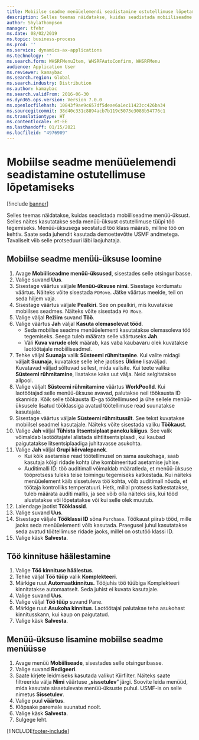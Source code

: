 ```yaml
---
title: Mobiilse seadme menüüelemendi seadistamine ostutellimuse lõpetamiseks
description: Selles teemas näidatakse, kuidas seadistada mobiiliseadme menüü-üksust.
author: ShylaThompson
manager: tfehr
ms.date: 08/02/2019
ms.topic: business-process
ms.prod: ''
ms.service: dynamics-ax-applications
ms.technology: ''
ms.search.form: WHSRFMenuItem, WHSRFAutoConfirm, WHSRFMenu
audience: Application User
ms.reviewer: kamaybac
ms.search.region: Global
ms.search.industry: Distribution
ms.author: kamaybac
ms.search.validFrom: 2016-06-30
ms.dyn365.ops.version: Version 7.0.0
ms.openlocfilehash: 10843f9ae9c657df5deae6a1ec11423cc426ba34
ms.sourcegitcommit: 38d40c331c8894acb7b119c5073e3088b54776c1
ms.translationtype: HT
ms.contentlocale: et-EE
ms.lasthandoff: 01/15/2021
ms.locfileid: "4976909"
---
```

# <a name="set-up-a-mobile-device-menu-item-for-completing-work-of-type-purchase-order"></a>Mobiilse seadme menüüelemendi seadistamine ostutellimuse lõpetamiseks

[!include [banner](../../includes/banner.md)]

Selles teemas näidatakse, kuidas seadistada mobiiliseadme menüü-üksust. Selles näites kasutatakse seda menüü-üksust ostutellimuse tüüpi töö tegemiseks. Menüü-üksusega seostatud töö klass määrab, milline töö on kehtiv. Saate seda juhendit kasutada demoettevõtte USMF andmetega. Tavaliselt viib selle protseduuri läbi laojuhataja.


## <a name="create-a-mobile-device-menu-item"></a>Mobiilse seadme menüü-üksuse loomine
1. Avage  **Mobiiliseadme menüü-üksused**, sisestades selle otsinguribasse.
2. Valige suvand **Uus**.
3. Sisestage väärtus väljale **Menüü-üksuse nimi**. Sisestage kordumatu väärtus. Näiteks võite sisestada `POMove`. Jätke väärtus meelde, teil on seda hiljem vaja.  
4. Sisestage väärtus väljale **Pealkiri**. See on pealkiri, mis kuvatakse mobiilses seadmes. Näiteks võite sisestada `PO Move`.  
5. Valige väljal **Režiim** suvand **Töö**.
6. Valige väärtus **Jah** väljal **Kasuta olemasolevat tööd**.
    - Seda mobiilse seadme menüüelementi kasutatakse olemasoleva töö tegemiseks. Seega tuleb määrata selle väärtuseks **Jah**.  
    - Väli **Kuva varude olek** määrab, kas vaba kaubavaru olek kuvatakse laotöötajale mobiiliseadmel.  
7. Tehke väljal **Suunaja** valik **Süsteemi rühmitamine**. Kui valite midagi väljalt **Suunaja**, kuvatakse selle lehe jaotises **Üldine** lisaväljad. Kuvatavad väljad sõltuvad sellest, mida valisite. Kui teete valiku **Süsteemi rühmitamine**, lisatakse kaks uut välja. Neid selgitatakse allpool.  
8. Valige väljalt **Süsteemi rühmitamine** väärtus **WorkPoolId**. Kui laotöötajad selle menüü-üksuse avavad, palutakse neil töökausta ID skannida. Kõik selle töökausta ID-ga töötellimused ja ühe sellele menüü-üksusele lisatud tööklassiga avatud töötellimuse read suunatakse kasutajale.  
9. Sisestage väärtus väljale **Süsteemi rühmitussilt**. See tekst kuvatakse mobiilsel seadmel kasutajale. Näiteks võite sisestada valiku **Töökaust**.  
10. Valige **Jah** väljal **Tühista litsentsiplaat paneku käigus**. See valik võimaldab laotöötajatel alistada sihtlitsentsiplaadi, kui kaubad paigutatakse litsentsiplaadiga juhitavasse asukohta.  
11. Valige **Jah** väljal **Grupi kõrvalepanek**.
    - Kui kõik asetamise read töötellimusel on sama asukohaga, saab kasutaja kõigi ridade kohta ühe kombineeritud asetamise juhise. 
    - Auditimalli ID: töö auditimall võimaldab määratleda, et menüü-üksuse tööprotsess tuleks teise toimingu tegemiseks katkestada. Kui näiteks menüüelement käib sissetuleva töö kohta, võib auditimall nõuda, et töötaja kontrolliks temperatuuri. Hetk, millal protsess katkestatakse, tuleb määrata auditi mallis, ja see võib olla näiteks siis, kui tööd alustatakse või lõpetatakse või kui selle olek muutub.  
12. Laiendage jaotist **Tööklassid**.
13. Valige suvand **Uus**.
14. Sisestage väljale **Tööklassi ID** sõna `Purchase`. Töökaust piirab tööd, mille jaoks seda menüüelementi võib kasutada. Praegusel juhul kasutatakse seda avatud töötellimuse ridade jaoks, millel on ostutöö klassi ID.  
15. Valige käsk **Salvesta**.

## <a name="set-up-work-confirmation"></a>Töö kinnituse häälestamine
1. Valige **Töö kinnituse häälestus**.
2. Tehke väljal **Töö tüüp** valik **Komplekteeri**.
3. Märkige ruut **Automaatkinnitus.** Tööjuhis töö tüübiga Komplekteeri kinnitatakse automaatselt. Seda juhist ei kuvata kasutajale.  
4. Valige suvand **Uus**.
5. Valige väljal **Töö tüüp** suvand Pane.
6. Märkige ruut **Asukoha kinnitus**. Laotöötajal palutakse teha asukohast kinnitusskann, kui kaup on paigutatud.  
7. Valige käsk **Salvesta**.

## <a name="add-the-menu-item-to-a-mobile-device-menu"></a>Menüü-üksuse lisamine mobiilse seadme menüüsse
1. Avage menüü  **Mobiiliseade**, sisestades selle otsinguribasse.
2. Valige suvand **Redigeeri**.
3. Saate kirjete leidmiseks kasutada valikut Kiirfilter. Näiteks saate filtreerida välja **Nimi** väärtuse „**sissetulev**” järgi. Soovite leida menüüd, mida kasutate sissetulevate menüü-üksuste puhul. USMF-is on selle nimetus **Sissetulev**.  
4. Valige puul **väärtus**.
5. Klõpsake paremale suunatud noolt.
6. Valige käsk **Salvesta**.
7. Sulgege leht.


[!INCLUDE[footer-include](../../../includes/footer-banner.md)]